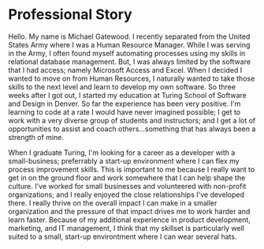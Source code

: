 # Professional Story

Hello.  My name is Michael Gatewood.  I recently separated from the United States Army where I was a Human Resource Manager.  While I was serving in the Army, I often found myself automating processes using my skills in relational database management.  But, I was always limited by the software that I had access; namely Microsoft Access and Excel.  When I decided I wanted to move on from Human Resources, I naturally wanted to take those skills to the next level and learn to develop my own software.  So three weeks after I got out, I started my education at Turing School of Software and Design in Denver.  So far the experience has been very positive.  I'm learning to code at a rate I would have never imagined possible; I get to work with a very diverse group of students and instructors; and I get a lot of opportunities to assist and coach others...something that has always been a strength of mine.

When I graduate Turing, I'm looking for a career as a developer with a small-business; preferrably a start-up environment where I can flex my process improvement skills.  This is important to me because I really want to get in on the ground floor and work somewhere that I can help shape the culture.  I've worked for small businesses and volunteered with non-profit organizations; and I really enjoyed the close relationships I've developed there.  I really thrive on the overall impact I can make in a smaller organization and the pressure of that impact drives me to work harder and learn faster.  Because of my additional experience in product development, marketing, and IT management, I think that my skillset is particularly well suited to a small, start-up environtment where I can wear several hats.
